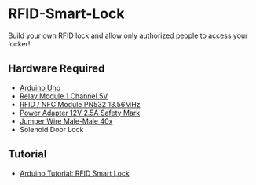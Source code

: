 # RFID-Smart-Lock
Build your own RFID lock and allow only authorized people to access your locker!

## Hardware Required
- [Arduino Uno](https://www.kuriosity.sg/arduino-uno-oem/)
- [Relay Module 1 Channel 5V](https://www.kuriosity.sg/relay-module-1-channel-5v/)
- [RFID / NFC Module PN532 13.56MHz](https://www.kuriosity.sg/rfid-nfc-module-pn532-13-56mhz/)
- [Power Adapter 12V 2.5A Safety Mark](https://www.kuriosity.sg/power-adapter-12v-2-5a-safety-mark/)
- [Jumper Wire Male-Male 40x](https://www.kuriosity.sg/jumper-wire-male-male-40x/)
- Solenoid Door Lock

## Tutorial
- [Arduino Tutorial: RFID Smart Lock](https://www.kuriosity.sg/blog/arduino-tutorial-rfid-smart-lock)
